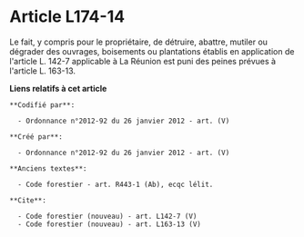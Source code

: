 # Article L174-14

Le fait, y compris pour le propriétaire, de détruire, abattre, mutiler ou dégrader des ouvrages, boisements ou plantations
établis en application de l'article L. 142-7 applicable à La Réunion est puni des peines prévues à l'article L. 163-13.

**Liens relatifs à cet article**

	**Codifié par**:

	  - Ordonnance n°2012-92 du 26 janvier 2012 - art. (V)

	**Créé par**:

	  - Ordonnance n°2012-92 du 26 janvier 2012 - art. (V)

	**Anciens textes**:

	  - Code forestier - art. R443-1 (Ab), ecqc lélit.

	**Cite**:

	  - Code forestier (nouveau) - art. L142-7 (V)
	  - Code forestier (nouveau) - art. L163-13 (V)
